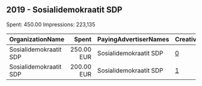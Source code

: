 ## 2019 - Sosialidemokraatit SDP 
Spent: 450.00
Impressions: 223,135

|OrganizationName|Spent|PayingAdvertiserNames|CreativeUrls|Impressions|Genders|AgeBrackets|CountryCodes|BillingAddresses|CandidateBallotInformation|
|:---|---:|:---|:---|---:|:---|:---|:---|:---|:---|
|Sosialidemokraatit SDP|250.00 EUR|Sosialidemokraatit SDP|[0](https://www.snap.com/political-ads/asset/2e35643278d54940d388ab198259ef24e2999f38dc8f43a97f1289fc99044678?mediaType=mp4)|115,433||18+|finland|FI||
|Sosialidemokraatit SDP|200.00 EUR|Sosialidemokraatit SDP|[1](https://www.snap.com/political-ads/asset/cfa862305cb14a485448fd49894d9c2903799685c433420de44e75d1929ca1d8?mediaType=mp4)|107,702||18+|finland|FI||
